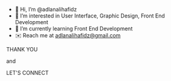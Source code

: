 - 👋 Hi, I’m @adlanalihafidz
- 👀 I’m interested in User Interface, Graphic Design, Front End Development
- 🌱 I’m currently learning Front End Development
- ✉️ Reach me at adlanalihafidz@gmail.com

<div class="row justify-content-center">
<p>THANK YOU</p>
<p>and</p>
<p>LET'S CONNECT</p>
</div>

<!---
adlanalihafidz/adlanalihafidz is a ✨ special ✨ repository because its `README.md` (this file) appears on your GitHub profile.
You can click the Preview link to take a look at your changes.
--->
